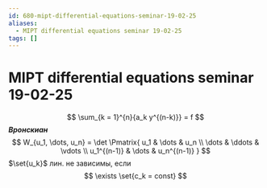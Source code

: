 ```yaml
---
id: 680-mipt-differential-equations-seminar-19-02-25
aliases:
  - MIPT differential equations seminar 19-02-25
tags: []
---
```


# MIPT differential equations seminar 19-02-25
$$
\sum_{k = 1}^{n}{a_k y^{(n-k)}} = f
$$
***Вронскиан***
$$
W_{u_1, \dots, u_n} = \det \Pmatrix{
u_1 & \dots & u_n \\
\dots & \ddots & \vdots \\
u_1^{(n-1)} & \dots & u_n^{(n-1)}
}
$$
$\set{u_k}$ лин. не зависимы, если
 $$
\exists \set{c_k = const}
$$
